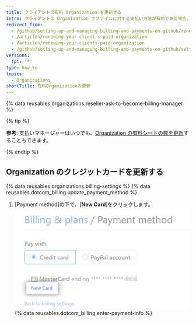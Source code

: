 ```yaml
---
title: クライアントの有料 Organization を更新する
intro: クライアントの Organization でファイルに対する支払い方法が有効である場合、その年間プランは自動更新されます。 支払いマネージャーは Organization の支払い方法とプランを表示して更新することができます。
redirect_from:
  - /github/setting-up-and-managing-billing-and-payments-on-github/renewing-your-clients-paid-organization
  - /articles/renewing-your-client-s-paid-organization
  - /articles/renewing-your-clients-paid-organization
  - /github/setting-up-and-managing-billing-and-payments-on-github/setting-up-paid-organizations-for-procurement-companies/renewing-your-clients-paid-organization
versions:
  fpt: '*'
type: how_to
topics:
  - Organizations
shortTitle: 有料Organizationの更新
---
```


{% data reusables.organizations.reseller-ask-to-become-billing-manager %}

{% tip %}

**参考**: 支払いマネージャーはいつでも、[Organization の有料シートの数を更新](/articles/upgrading-or-downgrading-your-client-s-paid-organization)することもできます。

{% endtip %}

## Organization のクレジットカードを更新する

{% data reusables.organizations.billing-settings %}
{% data reusables.dotcom_billing.update_payment_method %}
1. [Payment method]の下で、[**New Card**]をクリックします。 ![支払の新しいカードボタン](/assets/images/help/billing/billing-new-card-button.png)
{% data reusables.dotcom_billing.enter-payment-info %}
